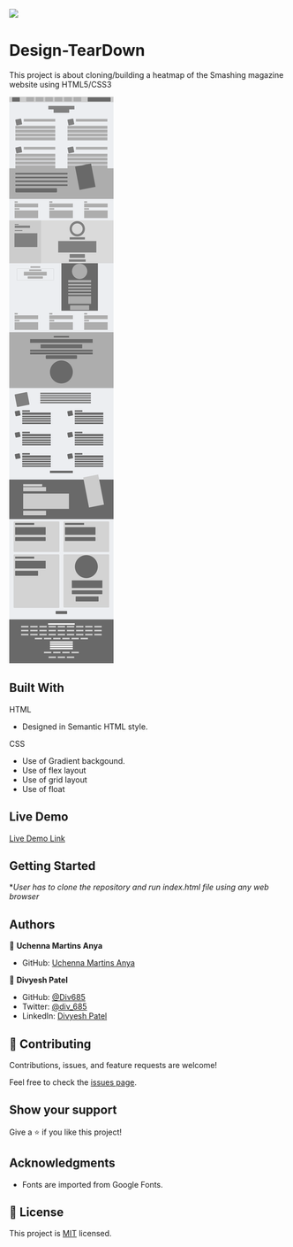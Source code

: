 ![](https://img.shields.io/badge/Microverse-blueviolet)

# Design-TearDown

This project is about cloning/building a heatmap of the Smashing magazine website using HTML5/CSS3

![screenshot](./assets/img/project-screenshot.png)

## Built With

HTML

- Designed in Semantic HTML style.

CSS

- Use of Gradient backgound.
- Use of flex layout
- Use of grid layout
- Use of float

## Live Demo

[Live Demo Link]()

## Getting Started

\*_User has to clone the repository and run index.html file using any web browser_

## Authors

👤 **Uchenna Martins Anya**

- GitHub: [Uchenna Martins Anya](https://github.com/uchennaanya)

👤 **Divyesh Patel**

- GitHub: [@Div685](https://github.com/Div685)
- Twitter: [@div_685](https://twitter.com/div_685)
- LinkedIn: [Divyesh Patel](https://www.linkedin.com/in/divyesh-patel-2a15a6107)

## 🤝 Contributing

Contributions, issues, and feature requests are welcome!

Feel free to check the [issues page](issues/).

## Show your support

Give a ⭐️ if you like this project!

## Acknowledgments

- Fonts are imported from Google Fonts.

## 📝 License

This project is [MIT](lic.url) licensed.
